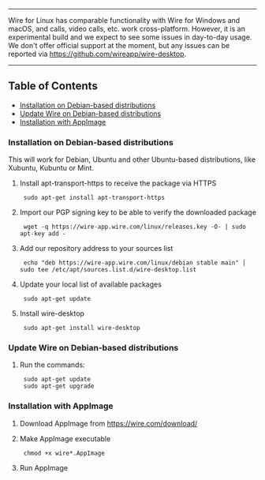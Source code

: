 ***
Wire for Linux has comparable functionality with Wire for Windows and macOS, and calls, video calls, etc. work cross-platform. However, it is an experimental build and we expect to see some issues in day-to-day usage.
We don't offer official support at the moment, but any issues can be reported via  https://github.com/wireapp/wire-desktop. 
***

## Table of Contents

* [Installation on Debian-based distributions](#installation-on-debian-based-distributions)
* [Update Wire on Debian-based distributions](#update-wire-on-debian-based-distributions)
* [Installation with AppImage](#installation-with-appimage)

### Installation on Debian-based distributions

This will work for Debian, Ubuntu and other Ubuntu-based distributions, like Xubuntu, Kubuntu or Mint.

1. Install apt-transport-https to receive the package via HTTPS

        sudo apt-get install apt-transport-https

2. Import our PGP signing key to be able to verify the downloaded package

        wget -q https://wire-app.wire.com/linux/releases.key -O- | sudo apt-key add -

3. Add our repository address to your sources list

        echo "deb https://wire-app.wire.com/linux/debian stable main" | sudo tee /etc/apt/sources.list.d/wire-desktop.list

4. Update your local list of available packages

        sudo apt-get update

5. Install wire-desktop

        sudo apt-get install wire-desktop

### Update Wire on Debian-based distributions

1. Run the commands:

        sudo apt-get update
        sudo apt-get upgrade

### Installation with AppImage

1. Download AppImage from https://wire.com/download/

2. Make AppImage executable

        chmod +x wire*.AppImage

3. Run AppImage